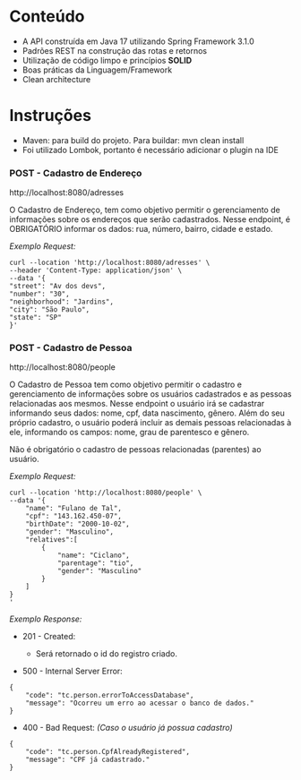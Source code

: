 # Conteúdo

-   A API construída em Java 17 utilizando Spring Framework 3.1.0
-   Padrões REST na construção das rotas e retornos
-   Utilização de código limpo e princípios  **SOLID**
-   Boas práticas da Linguagem/Framework
-   Clean architecture


# Instruções

-   Maven: para build do projeto. Para buildar: mvn clean install
-   Foi utilizado Lombok, portanto é necessário adicionar o plugin na IDE

### POST - Cadastro de Endereço

http://localhost:8080/adresses

O Cadastro de Endereço, tem como objetivo permitir o gerenciamento de informações sobre os endereços que serão cadastrados. Nesse endpoint, é OBRIGATÓRIO informar os dados: rua, número, bairro, cidade e estado. 

_Exemplo Request:_

```
curl --location 'http://localhost:8080/adresses' \
--header 'Content-Type: application/json' \
--data '{
"street": "Av dos devs",
"number": "30",
"neighborhood": "Jardins",
"city": "São Paulo",
"state": "SP"
}'
```

### POST - Cadastro de Pessoa
http://localhost:8080/people

O Cadastro de Pessoa tem como objetivo permitir o cadastro e gerenciamento de informações sobre os usuários cadastrados e as pessoas relacionadas aos mesmos.
Nesse endpoint o usuário irá se cadastrar informando seus dados: nome, cpf, data nascimento, gênero. 
Além do seu próprio cadastro, o usuário poderá incluir as demais pessoas relacionadas à ele, informando os campos: nome,  grau de parentesco e gênero.

Não é obrigatório o cadastro de pessoas relacionadas (parentes) ao usuário.

_Exemplo Request:_

```
curl --location 'http://localhost:8080/people' \
--data '{
    "name": "Fulano de Tal",
    "cpf": "143.162.450-07",
    "birthDate": "2000-10-02",
    "gender": "Masculino",
    "relatives":[
        {
            "name": "Ciclano",
            "parentage": "tio",
            "gender": "Masculino"
        }
    ]
}
'
```


_Exemplo Response:_
- 201 - Created:
	* Será retornado o id do registro criado.

- 500 - Internal Server Error:

```
{
	"code": "tc.person.errorToAccessDatabase",
	"message": "Ocorreu um erro ao acessar o banco de dados."
}
```

- 400 - Bad Request:
_(Caso o usuário já possua cadastro)_

```
{
	"code": "tc.person.CpfAlreadyRegistered",
	"message": "CPF já cadastrado."
}
```
